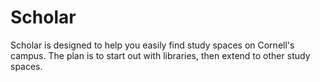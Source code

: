 # Scholar

Scholar is designed to help you easily find study spaces on Cornell's campus. The plan is to start out with libraries, then extend to other study spaces.